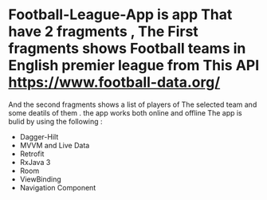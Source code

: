 # Football-League-App is app That have 2 fragments , The First fragments shows Football teams in English premier league from This API https://www.football-data.org/
And the second fragments shows a list of players of The selected team and some deatils of them . the app works both online and offline 
The app is bulid by using the following :
* Dagger-Hilt
* MVVM and Live Data
* Retrofit
* RxJava 3
* Room
* ViewBinding
* Navigation Component 
